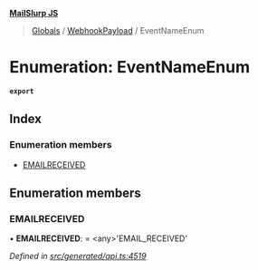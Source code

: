 **[MailSlurp JS](../README.md)**

> [Globals](../README.md) / [WebhookPayload](../modules/webhookpayload.md) / EventNameEnum

# Enumeration: EventNameEnum

**`export`** 

## Index

### Enumeration members

* [EMAILRECEIVED](webhookpayload.eventnameenum.md#emailreceived)

## Enumeration members

### EMAILRECEIVED

•  **EMAILRECEIVED**:  = \<any>'EMAIL\_RECEIVED'

*Defined in [src/generated/api.ts:4519](https://github.com/mailslurp/mailslurp-client/blob/fb74c9f/src/generated/api.ts#L4519)*
